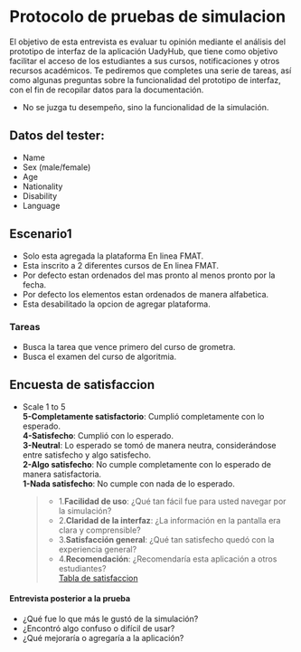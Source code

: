 # Protocolo de pruebas de simulacion

El objetivo de esta entrevista es evaluar tu opinión mediante el análisis del prototipo de interfaz de la aplicación
 UadyHub, que tiene como objetivo facilitar el acceso de los estudiantes a sus cursos, notificaciones y otros recursos 
 académicos. Te pediremos que completes una serie de tareas, así como algunas preguntas sobre la funcionalidad del 
 prototipo de interfaz, con el fin de recopilar datos para la documentación.

- No se juzga tu desempeño, sino la funcionalidad de la simulación.

## Datos del tester:
- Name
- Sex (male/female)
- Age
- Nationality
- Disability
- Language

## Escenario1
- Solo esta agregada la plataforma En linea FMAT.
- Esta inscrito a 2 diferentes cursos de En linea FMAT.  
- Por defecto estan ordenados del mas pronto al menos pronto por la fecha.   
- Por defecto los elementos estan ordenados de manera alfabetica.  
- Esta desabilitado la opcion de agregar plataforma.
  
### Tareas
  - Busca la tarea que vence primero del curso de grometra.
  - Busca el examen del curso de algoritmia.

## Encuesta de satisfaccion 

- Scale 1 to 5  
**5-Completamente satisfactorio**: Cumplió completamente con lo esperado.  
**4-Satisfecho**: Cumplió con lo esperado.  
**3-Neutral**: Lo esperado se tomó de manera neutra, considerándose entre satisfecho y algo satisfecho.  
**2-Algo satisfecho**: No cumple completamente con lo esperado de manera satisfactoria.  
**1-Nada satisfecho**: No cumple con nada de lo esperado.  

    >- 1.**Facilidad de uso**: ¿Qué tan fácil fue para usted navegar por la simulación?
    >- 2.**Claridad de la interfaz**: ¿La información en la pantalla era clara y comprensible?
    >- 3.**Satisfacción general**: ¿Qué tan satisfecho quedó con la experiencia general?
    >- 4.**Recomendación**: ¿Recomendaría esta aplicación a otros estudiantes?  
[Tabla de satisfaccion](https://github.com/Ozia112/Team-2-FSE-repo/blob/department.Design/assets/Stage3/chart1to5.png) 

#### **Entrevista posterior a la prueba**
- ¿Qué fue lo que más le gustó de la simulación?
- ¿Encontró algo confuso o difícil de usar?
- ¿Qué mejoraría o agregaría a la aplicación?